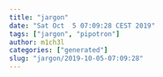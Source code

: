 ```yaml
---
title: "jargon"
date: "Sat Oct  5 07:09:28 CEST 2019"
tags: ["jargon", "pipotron"]
author: m1ch3l
categories: ["generated"]
slug: "jargon/2019-10-05-07:09:28"
---
```



